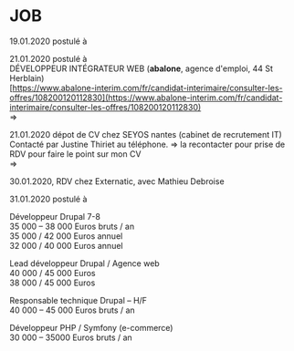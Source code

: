 # JOB

19.01.2020 postulé à   


21.01.2020 postulé à   
DÉVELOPPEUR INTÉGRATEUR WEB \(**abalone**, agence d'emploi, 44 St Herblain\)  
[https://www.abalone-interim.com/fr/candidat-interimaire/consulter-les-offres/108200120112830](https://www.abalone-interim.com/fr/candidat-interimaire/consulter-les-offres/108200120112830)  
=&gt;

21.01.2020 dépot de CV chez SEYOS nantes \(cabinet de recrutement IT\)  
Contacté par Justine Thiriet au téléphone. =&gt; la recontacter pour prise de RDV pour faire le point sur mon CV  
=&gt; 

30.01.2020, RDV chez Externatic, avec Mathieu Debroise

31.01.2020 postulé à 











Développeur Drupal 7-8  
35 000 – 38 000 Euros bruts / an  
35 000 / 42 000 Euros annuel  
32 000 / 40 000 Euros annuel

Lead développeur Drupal / Agence web  
40 000 / 45 000 Euros  
38 000 / 45 000 Euros

  
Responsable technique Drupal – H/F  
40 000 – 45 000 Euros bruts / an

  
Développeur PHP / Symfony \(e-commerce\)  
30 000 – 35000 Euros bruts / an

